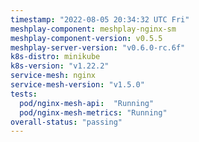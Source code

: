 ```yaml
---
timestamp: "2022-08-05 20:34:32 UTC Fri"
meshplay-component: meshplay-nginx-sm
meshplay-component-version: v0.5.5
meshplay-server-version: "v0.6.0-rc.6f"
k8s-distro: minikube
k8s-version: "v1.22.2"
service-mesh: nginx
service-mesh-version: "v1.5.0"
tests:
  pod/nginx-mesh-api:  "Running"
  pod/nginx-mesh-metrics: "Running"
overall-status: "passing"
---
```


